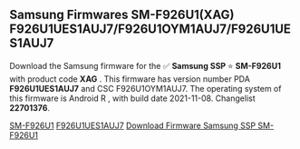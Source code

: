 <h2>Samsung Firmwares SM-F926U1(XAG) F926U1UES1AUJ7/F926U1OYM1AUJ7/F926U1UES1AUJ7</h2>
Download the Samsung firmware for the ✅ <strong>Samsung SSP </strong> ⭐ <strong>SM-F926U1</strong> with product code <strong>XAG</strong> . This firmware has version number PDA <strong>F926U1UES1AUJ7</strong> and CSC F926U1OYM1AUJ7. The operating system of this firmware is Android R , with build date 2021-11-08. Changelist <strong>22701376</strong>.


[SM-F926U1](https://samfirm.shop/samsung/model/SM-F926U1)
[F926U1UES1AUJ7](https://samfirm.shop/samsung/pda/F926U1UES1AUJ7)
[Download Firmware Samsung SSP SM-F926U1](https://samfirm.shop/samsung/firmware/472480)
